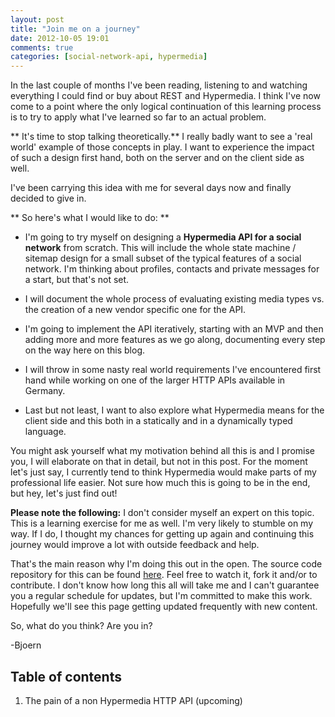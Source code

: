 ```yaml
---
layout: post
title: "Join me on a journey"
date: 2012-10-05 19:01
comments: true
categories: [social-network-api, hypermedia]
---
```

In the last couple of months I've been reading, listening to and watching everything I could find or buy about REST and Hypermedia. I think I've now come to a point where the only logical continuation of this learning process is to try to apply what I've learned so far to an actual problem.

** It's time to stop talking theoretically.** I really badly want to see a 'real world' example of those concepts in play. I want to experience the impact of such a design first hand, both  on the server and on the client side as well.

I've been carrying this idea with me for several days now and finally decided to give in.

** So here's what I would like to do: **

- I'm going to try myself on designing a **Hypermedia API for a social network** from scratch. This will include the whole state machine / sitemap design for a small subset of the typical features of a social network. I'm thinking about profiles, contacts and private messages for a start, but that's not set.

- I will document the whole process of evaluating existing media types vs. the creation of a new vendor specific one for the API.

- I'm going to implement the API iteratively, starting with an MVP and then adding more and more features as we go along, documenting every step on the way here on this blog.

- I will throw in some nasty real world requirements I've encountered first hand while working on one of the larger HTTP APIs available in Germany.

- Last but not least, I want to also explore what Hypermedia means for the client side and this both in a statically and in a dynamically typed language.

You might ask yourself what my motivation behind all this is and I promise you, I will elaborate on that in detail, but not in this post. For the moment let's just say, I currently tend to think Hypermedia would make parts of my professional life easier. Not sure how much this is going to be in the end, but hey, let's just find out!

**Please note the following:** I don't consider myself an expert on this topic. This is a learning exercise for me as well. I'm very likely to stumble on my way. If I do, I thought my chances for getting up again and continuing this journey would improve a lot with outside feedback and help. 

That's the main reason why I'm doing this out in the open. The source code repository for this can be found [here](http://www.github.com/bjro/social-network-api). Feel free to watch it, fork it and/or to contribute. I don't know how long this all will take me and I can't guarantee you a regular schedule for updates, but I'm committed to make this work. Hopefully we'll see this page getting updated frequently with new content.

So, what do you think? Are you in?

-Bjoern

## Table of contents

1. The pain of a non Hypermedia HTTP API (upcoming)
